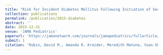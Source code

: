 ```yaml
---
title: "Risk for Incident Diabetes Mellitus Following Initiation of Second-Generation Antipsychotics Among Medicaid-Enrolled Youths"
collection: publications
permalink: /publication/2015-diabetes
abstract: ''
date: 2015-12-31
venue: 'JAMA Pediatrics'
paperurl: 'https://jamanetwork.com/journals/jamapediatrics/fullarticle/2214049'
submit: 1
citation: 'Rubin, David M., Amanda R. Kreider, Meredith Matone, Yuan-Shung Huang, Chris Feudtner, Michelle E. Ross, and A. Russell Localio. 2015. &quot;Risk for Incident Diabetes Mellitus Following Initiation of Second-Generation Antipsychotics among Medicaid-Enrolled Youths.&quot; <i>JAMA Pediatrics</i> 169 (4): e150285.'
---
```



